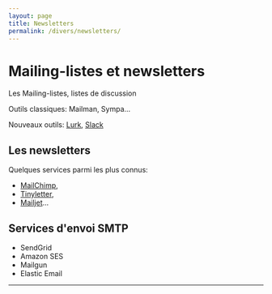 ```yaml
---
layout: page
title: Newsletters
permalink: /divers/newsletters/
---
```


# Mailing-listes et newsletters

Les Mailing-listes, listes de discussion

Outils classiques: Mailman, Sympa...   

Nouveaux outils: [Lurk](http://lurk.org/), [Slack](https://slack.com)

## Les newsletters

Quelques services parmi les plus connus: 

* [MailChimp](https://mailchimp.com/), 
* [Tinyletter](https://tinyletter.com/), 
* [Mailjet](https://www.mailjet.com/)...

## Services d'envoi SMTP

* SendGrid
* Amazon SES
* Mailgun
* Elastic Email

***